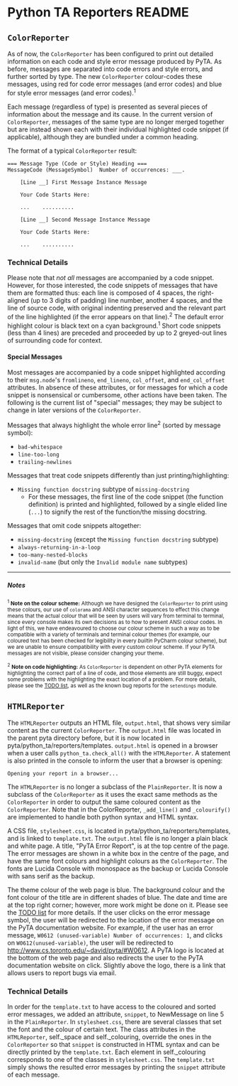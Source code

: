 # Python TA Reporters README

## `ColorReporter`

As of now, the `ColorReporter` has been configured to print out detailed
information on each code and style error message produced by PyTA.
As before, messages are separated into code errors and style errors, and
further sorted by type. The new `ColorReporter` colour-codes these
messages, using red for code error messages (and error codes) and blue
for style error messages (and error codes).<sup>1</sup>

Each message (regardless of type) is presented as several pieces of
information about the message and its cause. In the current version of
`ColorReporter`, messages of the same type are no longer merged together
but are instead shown each with their individual highlighted code snippet
(if applicable), although they are bundled under a common heading.

The format of a typical `ColorReporter` result:

```
=== Message Type (Code or Style) Heading ===
MessageCode (MessageSymbol)  Number of occurrences: ___.

    [Line __] First Message Instance Message

    Your Code Starts Here:

    ...    ..........

    [Line __] Second Message Instance Message

    Your Code Starts Here:

    ...    ..........

```


### Technical Details

Please note that _not all_ messages are accompanied by a code snippet.
However, for those interested, the code snippets of messages that have
them are formatted thus: each line is composed of 4 spaces, the right-
aligned (up to 3 digits of padding) line number, another 4 spaces, and
the line of source code, with original indenting preserved and the relevant
part of the line highlighted (if the error appears on that line).<sup>2</sup> The default
error highlight colour is black text on a cyan background.<sup>1</sup>
Short code snippets (less than 4 lines) are preceded and proceeded by
up to 2 greyed-out lines of surrounding code for context.

#### Special Messages

Most messages are accompanied by a code snippet highlighted according
to their `msg.node`'s `fromlineno`, `end_lineno`, `col_offset`, and `end_col_offset`
attributes. In absence of these attributes, or for messages for which a code
snippet is nonsensical or cumbersome, other actions have been taken.
The following is the current list of "special" messages; they may be
subject to change in later versions of the `ColorReporter`.

Messages that always highlight the whole error line<sup>2</sup> (sorted by message symbol):

* `bad-whitespace`
* `line-too-long`
* `trailing-newlines`

Messages that treat code snippets differently than just printing/highlighting:

* `Missing function docstring` subtype of `missing-docstring`
    * For these messages, the first line of the code snippet (the function
        definition) is printed and highlighted, followed by a single elided
        line (`...`) to signify the rest of the function/the missing docstring.

Messages that omit code snippets altogether:

* `missing-docstring` (except the `Missing function docstring` subtype)
* `always-returning-in-a-loop`
* `too-many-nested-blocks`
* `invalid-name` (but only the `Invalid module name` subtypes)

- - -

##### Notes

<small><sup>1</sup> **Note on the colour scheme:**
Although we have designed the `ColorReporter` to print using these colours, our use of
`colorama` and ANSI character sequences to effect this change means that the actual
colour that will be seen by users will vary from terminal to terminal, since every console
makes its own decisions as to how to present ANSI colour codes. In light of this, we have
endeavoured to choose our colour scheme in such a way as to be compatible with a variety
of terminals and terminal colour themes (for example, our coloured text has been checked
for legibility in every _builtin_ PyCharm colour scheme), but we are unable to ensure
compatibility with every custom colour scheme. If your PyTA messages are not visible,
please consider changing your theme.</small>

<small><sup>2</sup> **Note on code highlighting:**
As `ColorReporter` is dependent on other PyTA elements for highlighting the correct part of a
line of code, and those elements are still buggy, expect some problems with the highlighting the
exact location of a problem. For more details, please see the [TODO list](TODO.md), as well as the known
bug reports for the `setendings` module.</small>

## `HTMLReporter`

The `HTMLReporter` outputs an HTML file, `output.html`, that shows very
similar content as the current `ColorReporter`. The `output.html` file was
located in the parent pyta directory before, but it is now located in
pyta/python_ta/reporters/templates. `output.html` is opened in a browser when
a user calls `python_ta.check_all()` with the `HTMLReporter`. A statement is also
printed in the console to inform the user that a browser is opening:

```
Opening your report in a browser...

```

The `HTMLReporter` is no longer a subclass of the `PlainReporter`. It is
now a subclass of the `ColorReporter` as it uses the exact same methods as the
`ColorReporter` in order to output the same coloured content as the `ColorReporter`.
Note that in the ColorReporter, `_add_line()` and `_colourify()` are implemented
to handle both python syntax and HTML syntax.

A CSS file, `stylesheet.css`, is located in pyta/python_ta/reporters/templates,
and is linked to `template.txt`. The `output.html` file is no longer a plain black
and white page. A title, "PyTA Error Report", is at the top centre of the page.
The error messages are shown in a white box in the centre of the page, and
have the same font colours and highlight colours as the `ColorReporter`.
The fonts are Lucida Console with monospace as the backup or Lucida Console
with sans serif as the backup.

The theme colour of the web page is blue. The background colour
and the font colour of the title are in different shades of blue. The date and
time are at the top right corner; however, more work might be done on it. Please
see the [TODO list](TODO.md) for more details. If the user clicks on the error
message symbol, the user will be redirected to the location of the error message
on the PyTA documentation website. For example, if the user has an error message,
`W0612 (unused-variable) Number of occurrences: 1`, and clicks on `W0612(unused-variable)`,
the user will be redirected to http://www.cs.toronto.edu/~david/pyta/#W0612. A
PyTA logo is located at the bottom of the web page and also redirects the user to
the PyTA documentation website on click. Slightly above the logo, there is a link
that allows users to report bugs via email.


### Technical Details

In order for the `template.txt` to have access to the coloured and sorted error
messages, we added an attribute, `snippet`, to NewMessage on line 5 in the `PlainReporter`.
In `stylesheet.css`, there are several classes that set the font and the
colour of certain text. The class attributes in the `HTMLReporter`, self.\_space
and self.\_colouring, override the ones in the `ColorReporter` so that `snippet`
is constructed in HTML syntax and can be directly printed by the `template.txt`.
Each element in self.\_colouring corresponds to one of the classes in `stylesheet.css`.
The `template.txt` simply shows the resulted error messages by printing the
`snippet` attribute of each message.
